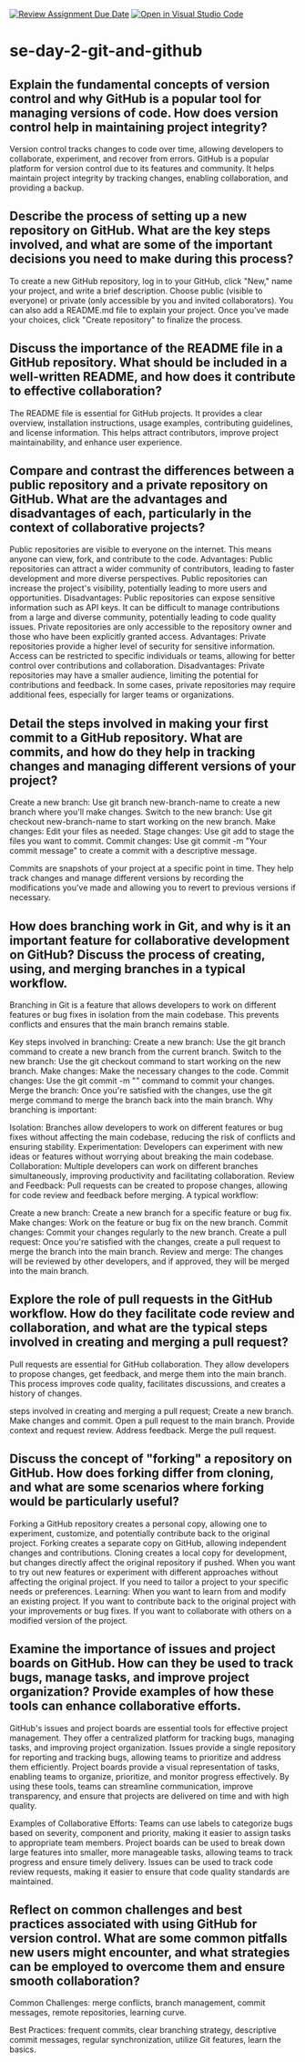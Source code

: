[![Review Assignment Due Date](https://classroom.github.com/assets/deadline-readme-button-22041afd0340ce965d47ae6ef1cefeee28c7c493a6346c4f15d667ab976d596c.svg)](https://classroom.github.com/a/8wgCKhpZ)
[![Open in Visual Studio Code](https://classroom.github.com/assets/open-in-vscode-2e0aaae1b6195c2367325f4f02e2d04e9abb55f0b24a779b69b11b9e10269abc.svg)](https://classroom.github.com/online_ide?assignment_repo_id=15586596&assignment_repo_type=AssignmentRepo)
# se-day-2-git-and-github
## Explain the fundamental concepts of version control and why GitHub is a popular tool for managing versions of code. How does version control help in maintaining project integrity?

Version control tracks changes to code over time, allowing developers to collaborate, experiment, and recover from errors. GitHub is a popular platform for version control due to its features and community. 
It helps maintain project integrity by tracking changes, enabling collaboration, and providing a backup.

## Describe the process of setting up a new repository on GitHub. What are the key steps involved, and what are some of the important decisions you need to make during this process?

To create a new GitHub repository, log in to your GitHub, click "New," name your project, and write a brief description. Choose public (visible to everyone) or private (only accessible by you and invited collaborators). You can also add a README.md file to explain your project. Once you've made your choices, click "Create repository" to finalize the process.

## Discuss the importance of the README file in a GitHub repository. What should be included in a well-written README, and how does it contribute to effective collaboration?

The README file is essential for GitHub projects. It provides a clear overview, installation instructions, usage examples, contributing guidelines, and license information. This helps attract contributors, improve project maintainability, and enhance user experience.

## Compare and contrast the differences between a public repository and a private repository on GitHub. What are the advantages and disadvantages of each, particularly in the context of collaborative projects?

Public repositories are visible to everyone on the internet. This means anyone can view, fork, and contribute to the code.
Advantages:
Public repositories can attract a wider community of contributors, leading to faster development and more diverse perspectives.
Public repositories can increase the project's visibility, potentially leading to more users and opportunities.
Disadvantages:
Public repositories can expose sensitive information such as API keys.
It can be difficult to manage contributions from a large and diverse community, potentially leading to code quality issues.
Private repositories are only accessible to the repository owner and those who have been explicitly granted access.
Advantages:
Private repositories provide a higher level of security for sensitive information.
Access can be restricted to specific individuals or teams, allowing for better control over contributions and collaboration.
Disadvantages:
Private repositories may have a smaller audience, limiting the potential for contributions and feedback.
In some cases, private repositories may require additional fees, especially for larger teams or organizations.

## Detail the steps involved in making your first commit to a GitHub repository. What are commits, and how do they help in tracking changes and managing different versions of your project?

Create a new branch: Use git branch new-branch-name to create a new branch where you'll make changes.
Switch to the new branch: Use git checkout new-branch-name to start working on the new branch.
Make changes: Edit your files as needed.
Stage changes: Use git add <filename> to stage the files you want to commit.
Commit changes: Use git commit -m "Your commit message" to create a commit with a descriptive message.

Commits are snapshots of your project at a specific point in time. They help track changes and manage different versions by recording the modifications you've made and allowing you to revert to previous versions if necessary.

## How does branching work in Git, and why is it an important feature for collaborative development on GitHub? Discuss the process of creating, using, and merging branches in a typical workflow.

Branching in Git is a feature that allows developers to work on different features or bug fixes in isolation from the main codebase. This prevents conflicts and ensures that the main branch remains stable.

Key steps involved in branching:
Create a new branch: Use the git branch <branch-name> command to create a new branch from the current branch.
Switch to the new branch: Use the git checkout <branch-name> command to start working on the new branch.
Make changes: Make the necessary changes to the code.
Commit changes: Use the git commit -m "<commit message>" command to commit your changes.
Merge the branch: Once you're satisfied with the changes, use the git merge <branch-name> command to merge the branch back into the main branch.
Why branching is important:

Isolation: Branches allow developers to work on different features or bug fixes without affecting the main codebase, reducing the risk of conflicts and ensuring stability.
Experimentation: Developers can experiment with new ideas or features without worrying about breaking the main codebase.
Collaboration: Multiple developers can work on different branches simultaneously, improving productivity and facilitating collaboration.
Review and Feedback: Pull requests can be created to propose changes, allowing for code review and feedback before merging.
A typical workflow:

Create a new branch: Create a new branch for a specific feature or bug fix.
Make changes: Work on the feature or bug fix on the new branch.
Commit changes: Commit your changes regularly to the new branch.
Create a pull request: Once you're satisfied with the changes, create a pull request to merge the branch into the main branch.
Review and merge: The changes will be reviewed by other developers, and if approved, they will be merged into the main branch.

## Explore the role of pull requests in the GitHub workflow. How do they facilitate code review and collaboration, and what are the typical steps involved in creating and merging a pull request?

Pull requests are essential for GitHub collaboration. They allow developers to propose changes, get feedback, and merge them into the main branch. This process improves code quality, facilitates discussions, and creates a history of changes.

steps involved in creating and merging a pull request;
Create a new branch.
Make changes and commit.
Open a pull request to the main branch.
Provide context and request review.
Address feedback.
Merge the pull request.

## Discuss the concept of "forking" a repository on GitHub. How does forking differ from cloning, and what are some scenarios where forking would be particularly useful?

Forking a GitHub repository creates a personal copy, allowing one to experiment, customize, and potentially contribute back to the original project. 
Forking creates a separate copy on GitHub, allowing independent changes and contributions. Cloning creates a local copy for development, but changes directly affect the original repository if pushed.
When you want to try out new features or experiment with different approaches without affecting the original project.
If you need to tailor a project to your specific needs or preferences.
Learning: When you want to learn from and modify an existing project.
If you want to contribute back to the original project with your improvements or bug fixes.
If you want to collaborate with others on a modified version of the project.

## Examine the importance of issues and project boards on GitHub. How can they be used to track bugs, manage tasks, and improve project organization? Provide examples of how these tools can enhance collaborative efforts.

GitHub's issues and project boards are essential tools for effective project management. They offer a centralized platform for tracking bugs, managing tasks, and improving project organization. Issues provide a single repository for reporting and tracking bugs, allowing teams to prioritize and address them efficiently. Project boards provide a visual representation of tasks, enabling teams to organize, prioritize, and monitor progress effectively. By using these tools, teams can streamline communication, improve transparency, and ensure that projects are delivered on time and with high quality.

Examples of Collaborative Efforts:
Teams can use labels to categorize bugs based on severity, component and priority, making it easier to assign tasks to appropriate team members.
Project boards can be used to break down large features into smaller, more manageable tasks, allowing teams to track progress and ensure timely delivery.
Issues can be used to track code review requests, making it easier to ensure that code quality standards are maintained.

## Reflect on common challenges and best practices associated with using GitHub for version control. What are some common pitfalls new users might encounter, and what strategies can be employed to overcome them and ensure smooth collaboration?
Common Challenges: merge conflicts, branch management, commit messages, remote repositories, learning curve.

Best Practices: frequent commits, clear branching strategy, descriptive commit messages, regular synchronization, utilize Git features, learn the basics.

